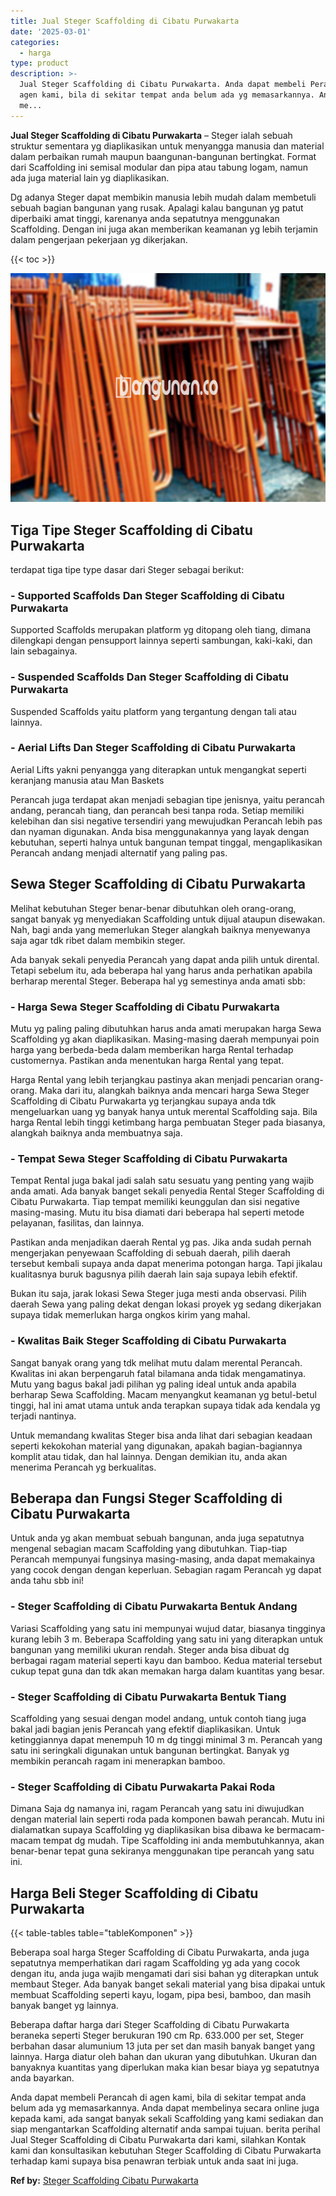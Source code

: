 ```yaml
---
title: Jual Steger Scaffolding di Cibatu Purwakarta
date: '2025-03-01'
categories:
  - harga
type: product
description: >-
  Jual Steger Scaffolding di Cibatu Purwakarta. Anda dapat membeli Perancah di
  agen kami, bila di sekitar tempat anda belum ada yg memasarkannya. Anda dapat
  me...
---
```


**Jual Steger Scaffolding di Cibatu Purwakarta** – Steger ialah sebuah struktur sementara yg diaplikasikan untuk menyangga manusia dan material dalam perbaikan rumah maupun baangunan-bangunan bertingkat. Format dari Scaffolding ini semisal modular dan pipa atau tabung logam, namun ada juga material lain yg diaplikasikan.

Dg adanya Steger dapat membikin manusia lebih mudah dalam membetuli sebuah bagian bangunan yang rusak. Apalagi kalau bangunan yg patut diperbaiki amat tinggi, karenanya anda sepatutnya menggunakan Scaffolding. Dengan ini juga akan memberikan keamanan yg lebih terjamin dalam pengerjaan pekerjaan yg dikerjakan.

{{< toc >}}

![Jual Steger Scaffolding di Cibatu Purwakarta](/images/sewa-scaffolding-steger-06.png)

## Tiga Tipe Steger Scaffolding di Cibatu Purwakarta

terdapat tiga tipe type dasar dari Steger sebagai berikut:

### \- Supported Scaffolds Dan Steger Scaffolding di Cibatu Purwakarta

Supported Scaffolds merupakan platform yg ditopang oleh tiang, dimana dilengkapi dengan pensupport lainnya seperti sambungan, kaki-kaki, dan lain sebagainya.

### \- Suspended Scaffolds Dan Steger Scaffolding di Cibatu Purwakarta

Suspended Scaffolds yaitu platform yang tergantung dengan tali atau lainnya.

### \- Aerial Lifts Dan Steger Scaffolding di Cibatu Purwakarta

Aerial Lifts yakni penyangga yang diterapkan untuk mengangkat seperti keranjang manusia atau Man Baskets

Perancah juga terdapat akan menjadi sebagian tipe jenisnya, yaitu perancah andang, perancah tiang, dan perancah besi tanpa roda. Setiap memiliki kelebihan dan sisi negative tersendiri yang mewujudkan Perancah lebih pas dan nyaman digunakan. Anda bisa menggunakannya yang layak dengan kebutuhan, seperti halnya untuk bangunan tempat tinggal, mengaplikasikan Perancah andang menjadi alternatif yang paling pas.

## Sewa Steger Scaffolding di Cibatu Purwakarta

Melihat kebutuhan Steger benar-benar dibutuhkan oleh orang-orang, sangat banyak yg menyediakan Scaffolding untuk dijual ataupun disewakan. Nah, bagi anda yang memerlukan Steger alangkah baiknya menyewanya saja agar tdk ribet dalam membikin steger.

Ada banyak sekali penyedia Perancah yang dapat anda pilih untuk dirental. Tetapi sebelum itu, ada beberapa hal yang harus anda perhatikan apabila berharap merental Steger. Beberapa hal yg semestinya anda amati sbb:

### \- Harga Sewa Steger Scaffolding di Cibatu Purwakarta

Mutu yg paling paling dibutuhkan harus anda amati merupakan harga Sewa Scaffolding yg akan diaplikasikan. Masing-masing daerah mempunyai poin harga yang berbeda-beda dalam memberikan harga Rental terhadap customernya. Pastikan anda menentukan harga Rental yang tepat.

Harga Rental yang lebih terjangkau pastinya akan menjadi pencarian orang-orang. Maka dari itu, alangkah baiknya anda mencari harga Sewa Steger Scaffolding di Cibatu Purwakarta yg terjangkau supaya anda tdk mengeluarkan uang yg banyak hanya untuk merental Scaffolding saja. Bila harga Rental lebih tinggi ketimbang harga pembuatan Steger pada biasanya, alangkah baiknya anda membuatnya saja.

### \- Tempat Sewa Steger Scaffolding di Cibatu Purwakarta

Tempat Rental juga bakal jadi salah satu sesuatu yang penting yang wajib anda amati. Ada banyak banget sekali penyedia Rental Steger Scaffolding di Cibatu Purwakarta. Tiap tempat memiliki keunggulan dan sisi negative masing-masing. Mutu itu bisa diamati dari beberapa hal seperti metode pelayanan, fasilitas, dan lainnya.

Pastikan anda menjadikan daerah Rental yg pas. Jika anda sudah pernah mengerjakan penyewaan Scaffolding di sebuah daerah, pilih daerah tersebut kembali supaya anda dapat menerima potongan harga. Tapi jikalau kualitasnya buruk bagusnya pilih daerah lain saja supaya lebih efektif.

Bukan itu saja, jarak lokasi Sewa Steger juga mesti anda observasi. Pilih daerah Sewa yang paling dekat dengan lokasi proyek yg sedang dikerjakan supaya tidak memerlukan harga ongkos kirim yang mahal.

### \- Kwalitas Baik Steger Scaffolding di Cibatu Purwakarta

Sangat banyak orang yang tdk melihat mutu dalam merental Perancah. Kwalitas ini akan berpengaruh fatal bilamana anda tidak mengamatinya. Mutu yang bagus bakal jadi pilihan yg paling ideal untuk anda apabila berharap Sewa Scaffolding. Macam menyangkut keamanan yg betul-betul tinggi, hal ini amat utama untuk anda terapkan supaya tidak ada kendala yg terjadi nantinya.

Untuk memandang kwalitas Steger bisa anda lihat dari sebagian keadaan seperti kekokohan material yang digunakan, apakah bagian-bagiannya komplit atau tidak, dan hal lainnya. Dengan demikian itu, anda akan menerima Perancah yg berkualitas.

## Beberapa dan Fungsi Steger Scaffolding di Cibatu Purwakarta

Untuk anda yg akan membuat sebuah bangunan, anda juga sepatutnya mengenal sebagian macam Scaffolding yang dibutuhkan. Tiap-tiap Perancah mempunyai fungsinya masing-masing, anda dapat memakainya yang cocok dengan dengan keperluan. Sebagian ragam Perancah yg dapat anda tahu sbb ini!

### \- Steger Scaffolding di Cibatu Purwakarta Bentuk Andang

Variasi Scaffolding yang satu ini mempunyai wujud datar, biasanya tingginya kurang lebih 3 m. Beberapa Scaffolding yang satu ini yang diterapkan untuk bangunan yang memiliki ukuran rendah. Steger anda bisa dibuat dg berbagai ragam material seperti kayu dan bamboo. Kedua material tersebut cukup tepat guna dan tdk akan memakan harga dalam kuantitas yang besar.

### \- Steger Scaffolding di Cibatu Purwakarta Bentuk Tiang

Scaffolding yang sesuai dengan model andang, untuk contoh tiang juga bakal jadi bagian jenis Perancah yang efektif diaplikasikan. Untuk ketinggiannya dapat menempuh 10 m dg tinggi minimal 3 m. Perancah yang satu ini seringkali digunakan untuk bangunan bertingkat. Banyak yg membikin perancah ragam ini menerapkan bamboo.

### \- Steger Scaffolding di Cibatu Purwakarta Pakai Roda

Dimana Saja dg namanya ini, ragam Perancah yang satu ini diwujudkan dengan material lain seperti roda pada komponen bawah perancah. Mutu ini dialamatkan supaya Scaffolding yg diaplikasikan bisa dibawa ke bermacam-macam tempat dg mudah. Tipe Scaffolding ini anda membutuhkannya, akan benar-benar tepat guna sekiranya menggunakan tipe perancah yang satu ini.

## Harga Beli Steger Scaffolding di Cibatu Purwakarta

{{< table-tables table="tableKomponen" >}}

Beberapa soal harga Steger Scaffolding di Cibatu Purwakarta, anda juga sepatutnya memperhatikan dari ragam Scaffolding yg ada yang cocok dengan itu, anda juga wajib mengamati dari sisi bahan yg diterapkan untuk membaut Steger. Ada banyak banget sekali material yang bisa dipakai untuk membuat Scaffolding seperti kayu, logam, pipa besi, bamboo, dan masih banyak banget yg lainnya.

Beberapa daftar harga dari Steger Scaffolding di Cibatu Purwakarta beraneka seperti Steger berukuran 190 cm Rp. 633.000 per set, Steger berbahan dasar alumunium 13 juta per set dan masih banyak banget yang lainnya. Harga diatur oleh bahan dan ukuran yang dibutuhkan. Ukuran dan banyaknya kuantitas yang diperlukan maka kian besar biaya yg sepatutnya anda bayarkan.

Anda dapat membeli Perancah di agen kami, bila di sekitar tempat anda belum ada yg memasarkannya. Anda dapat membelinya secara online juga kepada kami, ada sangat banyak sekali Scaffolding yang kami sediakan dan siap mengantarkan Scaffolding alternatif anda sampai tujuan. berita perihal Jual Steger Scaffolding di Cibatu Purwakarta dari kami, silahkan Kontak kami dan konsultasikan kebutuhan Steger Scaffolding di Cibatu Purwakarta terhadap kami supaya bisa penawran terbiak untuk anda saat ini juga.

**Ref by:** [Steger Scaffolding Cibatu Purwakarta](https://id.wikipedia.org/wiki/Steger)
